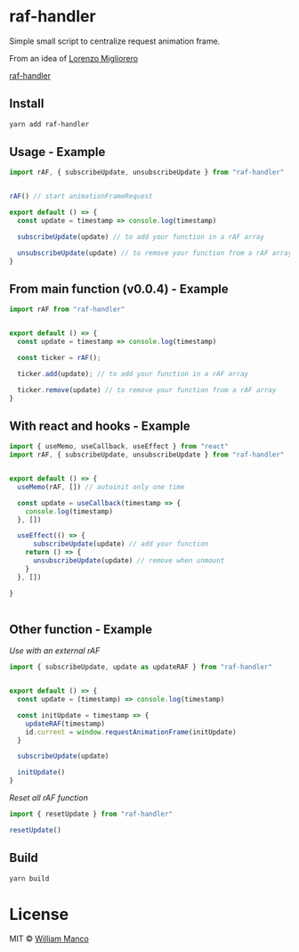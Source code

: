 # raf-handler 

Simple small script to centralize request animation frame.

From an idea of [Lorenzo Migliorero](https://github.com/lorenzomigliorero)

[raf-handler](https://github.com/raf-handler/)


## Install

```sh
yarn add raf-handler
```

## Usage - Example

```js
import rAF, { subscribeUpdate, unsubscribeUpdate } from "raf-handler"


rAF() // start animationFrameRequest

export default () => {
  const update = timestamp => console.log(timestamp)

  subscribeUpdate(update) // to add your function in a rAF array

  unsubscribeUpdate(update) // to remove your function from a rAF array
}
```

## From main function (v0.0.4) - Example

```js
import rAF from "raf-handler"


export default () => {
  const update = timestamp => console.log(timestamp)

  const ticker = rAF();

  ticker.add(update); // to add your function in a rAF array

  ticker.remove(update) // to remove your function from a rAF array
}
```

## With react and hooks - Example

```js
import { useMemo, useCallback, useEffect } from "react"
import rAF, { subscribeUpdate, unsubscribeUpdate } from "raf-handler"


export default () => {
  useMemo(rAF, []) // autoinit only one time

  const update = useCallback(timestamp => {
    console.log(timestamp)
  }, [])

  useEffect(() => {
      subscribeUpdate(update) // add your function
    return () => {
      unsubscribeUpdate(update) // remove when unmount
    }
  }, [])

}
  
```

## Other function - Example
*Use with an external rAF* 

```js
import { subscribeUpdate, update as updateRAF } from "raf-handler"


export default () => {
  const update = (timestamp) => console.log(timestamp)

  const initUpdate = timestamp => {
    updateRAF(timestamp)
    id.current = window.requestAnimationFrame(initUpdate)
  }

  subscribeUpdate(update)

  initUpdate()
}

```

*Reset all rAF function* 

```js
import { resetUpdate } from "raf-handler"

resetUpdate()

```

## Build

```sh
yarn build
```

# License

MIT © [William Manco](mailto:wmanco88@gmail.com)